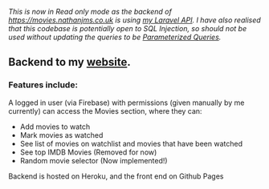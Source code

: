 _This is now in Read only mode as the backend of https://movies.nathanjms.co.uk is using [my Laravel API](https://github.com/Nathanjms/nathanjms-api). I have also realised that this codebase is potentially open to SQL Injection, so should not be used without updating the queries to be [Parameterized Queries](https://node-postgres.com/features/queries#parameterized-query)._

## Backend to my [website](https://movies.nathanjms.co.uk). 

### Features include:

A logged in user (via Firebase) with permissions (given manually by me currently) can access the Movies section, where they can:
- Add movies to watch
- Mark movies as watched
- See list of movies on watchlist and movies that have been watched
- See top IMDB Movies (Removed for now)
- Random movie selector (Now implemented!)

Backend is hosted on Heroku, and the front end on Github Pages
